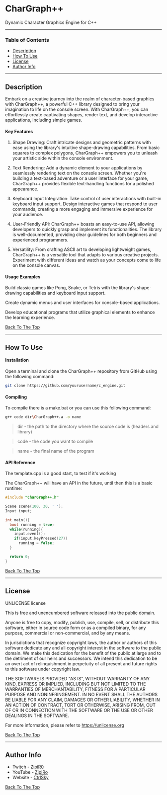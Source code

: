 # CharGraph++
Dynamic Character Graphics Engine for C++

---

### Table of Contents

- [Description](#description)
- [How To Use](#how-to-use)
- [License](#license)
- [Author Info](#author-info)
  
---

## Description

Embark on a creative journey into the realm of character-based graphics with CharGraph++, a powerful C++ library designed to bring your imagination to life on the console screen. 
With CharGraph++, you can effortlessly create captivating shapes, render text, and develop interactive applications, including simple games.

#### Key Features

1. Shape Drawing: Craft intricate designs and geometric patterns with ease using the library's intuitive shape-drawing capabilities.
   From basic squares to complex polygons, CharGraph++ empowers you to unleash your artistic side within the console environment.

2. Text Rendering: Add a dynamic element to your applications by seamlessly rendering text on the console screen.
   Whether you're building a text-based adventure or a user interface for your game, CharGraph++ provides flexible text-handling functions for a polished appearance.

3. Keyboard Input Integration: Take control of user interactions with built-in keyboard input support.
   Design interactive games that respond to user commands, creating a more engaging and immersive experience for your audience.

4. User-Friendly API: CharGraph++ boasts an easy-to-use API, allowing developers to quickly grasp and implement its functionalities.
   The library is well-documented, providing clear guidelines for both beginners and experienced programmers.

5. Versatility: From crafting ASCII art to developing lightweight games, CharGraph++ is a versatile tool that adapts to various creative projects.
   Experiment with different ideas and watch as your concepts come to life on the console canvas.

#### Usage Examples

Build classic games like Pong, Snake, or Tetris with the library's shape-drawing capabilities and keyboard input support.

Create dynamic menus and user interfaces for console-based applications.

Develop educational programs that utilize graphical elements to enhance the learning experience.

[Back To The Top](#chargraph)

---

## How To Use

#### Installation

 Open a terminal and clone the CharGraph++ repository from GitHub using the following command:
 ```bash
 git clone https://github.com/yourusername/c_engine.git
 ```

#### Compiling

To compile there is a make.bat or you can use this following command:

```bash
g++ code dir\CharGraph++.a -o name
```

>dir - the path to the directory where the source code is (headers and library)

>code - the code you want to compile

>name - the final name of the program

#### API Reference

  The template.cpp is a good start, to test if it's working

  The CharGraph++ will have an API in the future, until then this is a basic runtime:

  ```cpp
  #include "CharGraph++.h"

  Scene scene(100, 30, ' ');
  Input input;

  int main(){
    bool running = true;
    while(running){
      input.event();
      if(input.keyPressed(27))
        running = false;
    }

    return 0;
  }
  ```
  
[Back To The Top](#chargraph)

---

## License
UNLICENSE license

This is free and unencumbered software released into the public domain.

Anyone is free to copy, modify, publish, use, compile, sell, or
distribute this software, either in source code form or as a compiled
binary, for any purpose, commercial or non-commercial, and by any
means.

In jurisdictions that recognize copyright laws, the author or authors
of this software dedicate any and all copyright interest in the
software to the public domain. We make this dedication for the benefit
of the public at large and to the detriment of our heirs and
successors. We intend this dedication to be an overt act of
relinquishment in perpetuity of all present and future rights to this
software under copyright law.

THE SOFTWARE IS PROVIDED "AS IS", WITHOUT WARRANTY OF ANY KIND,
EXPRESS OR IMPLIED, INCLUDING BUT NOT LIMITED TO THE WARRANTIES OF
MERCHANTABILITY, FITNESS FOR A PARTICULAR PURPOSE AND NONINFRINGEMENT.
IN NO EVENT SHALL THE AUTHORS BE LIABLE FOR ANY CLAIM, DAMAGES OR
OTHER LIABILITY, WHETHER IN AN ACTION OF CONTRACT, TORT OR OTHERWISE,
ARISING FROM, OUT OF OR IN CONNECTION WITH THE SOFTWARE OR THE USE OR
OTHER DEALINGS IN THE SOFTWARE.

For more information, please refer to <https://unlicense.org>

[Back To The Top](#chargraph)

---

## Author Info

- Twitch - [ZipiR0](https://www.twitch.tv/zipir0)
- YouTube - [ZipiRo](https://youtube.com/@zipiro8942?si=gEqfBdBMRNxJvyBs)
- Website - [CtrlSky](https://ctrlsky.org/)

[Back To The Top](#chargraph)
